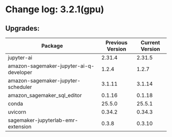 # Change log: 3.2.1(gpu)

## Upgrades: 

Package | Previous Version | Current Version
---|---|---
jupyter-ai|2.31.4|2.31.5
amazon-sagemaker-jupyter-ai-q-developer|1.2.4|1.2.7
amazon-sagemaker-jupyter-scheduler|3.1.11|3.1.14
amazon_sagemaker_sql_editor|0.1.16|0.1.18
conda|25.5.0|25.5.1
uvicorn|0.34.2|0.34.3
sagemaker-jupyterlab-emr-extension|0.3.8|0.3.10
